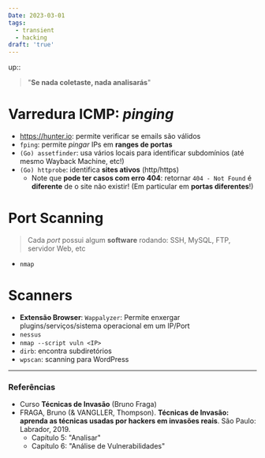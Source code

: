 ```yaml
---
Date: 2023-03-01
tags:
  - transient
  - hacking
draft: 'true'
---
```

up:: 

> "**Se nada coletaste, nada analisarás**"

# Varredura ICMP: *pinging*
- https://hunter.io: permite verificar se emails são válidos
- `fping`: permite *pingar* IPs em **ranges de portas**
- `(Go) assetfinder`: usa vários locais para identificar subdomínios (até mesmo Wayback Machine, etc!)
- `(Go) httprobe`: identifica **sites ativos** (http/https)
	- Note que **pode ter casos com erro 404**: retornar `404 - Not Found` é **diferente** de o site não existir! (Em particular em **portas diferentes**!)

# Port Scanning
> Cada *port* possui algum **software** rodando: SSH, MySQL, FTP, servidor Web, etc
- `nmap`

# Scanners
- **Extensão Browser**: `Wappalyzer`: Permite enxergar plugins/serviços/sistema operacional em um IP/Port
- `nessus`
- `nmap --script vuln <IP>`
- `dirb`: encontra subdiretórios
- `wpscan`: scanning para WordPress



---
### Referências
- Curso **Técnicas de Invasão** (Bruno Fraga)
- FRAGA, Bruno (& VANGLLER, Thompson). **Técnicas de Invasão: aprenda as técnicas usadas por hackers em invasões reais**. São Paulo: Labrador, 2019.
	- Capítulo 5: "Analisar"
	- Capítulo 6: "Análise de Vulnerabilidades"